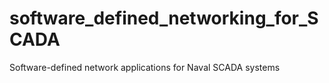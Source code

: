 # software_defined_networking_for_SCADA
Software-defined network applications for Naval SCADA systems
